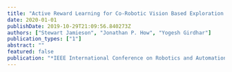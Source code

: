 ```yaml
---
title: "Active Reward Learning for Co-Robotic Vision Based Exploration in Bandwidth Limited Environments"
date: 2020-01-01
publishDate: 2019-10-29T21:09:56.840273Z
authors: ["Stewart Jamieson", "Jonathan P. How", "Yogesh Girdhar"]
publication_types: ["1"]
abstract: ""
featured: false
publication: "*IEEE International Conference on Robotics and Automation*"
---
```


